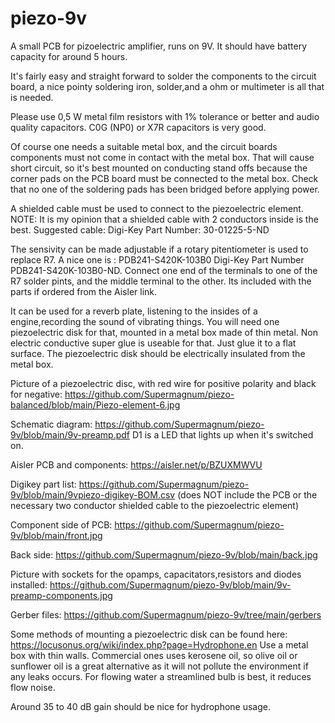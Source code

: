# piezo-9v
A small PCB for pizoelectric amplifier, runs on 9V.
It should have battery capacity for around 5 hours.

It's fairly easy and straight forward to solder the components to the circuit board, a nice pointy soldering iron, solder,and a ohm or multimeter is all that is needed. 

Please use 0,5 W metal film resistors with 1% tolerance or better and audio quality capacitors.
C0G (NP0) or X7R capacitors is very good.

Of course one needs a suitable metal box, and the circuit boards components must not come in contact with the metal box. 
That will cause short circuit, so it's best mounted on conducting stand offs because the corner pads on the PCB board must be connected to the metal box.
Check that no one of the soldering pads has been bridged before applying power.

A shielded cable must be used to connect to the piezoelectric element.
NOTE:
It is my opinion that a shielded cable with 2 conductors inside is the best.
Suggested cable: Digi-Key Part Number: 30-01225-5-ND

The sensivity can be made adjustable if a rotary pitentiometer is used to replace R7.
A nice one is : PDB241-S420K-103B0 Digi-Key Part Number PDB241-S420K-103B0-ND. 
Connect one end of the terminals to one of the R7 solder pints, and the middle terminal to the other. Its included with the parts if ordered from the Aisler link.

It can be used for a reverb plate, listening to the insides of a engine,recording the sound of vibrating things. 
You will need one piezoelectric disk for that, mounted in a metal box made of thin metal. Non electric conductive super glue is useable for that. Just glue it to a flat surface. 
The piezoelectric disk should be electrically insulated from the metal box.

Picture of a piezoelectric disc, with red wire for positive polarity and black for negative: https://github.com/Supermagnum/piezo-balanced/blob/main/Piezo-element-6.jpg


Schematic diagram:
https://github.com/Supermagnum/piezo-9v/blob/main/9v-preamp.pdf
D1 is a LED that lights up when it's switched on.

Aisler PCB and components:
https://aisler.net/p/BZUXMWVU

Digikey part list:
https://github.com/Supermagnum/piezo-9v/blob/main/9vpiezo-digikey-BOM.csv
(does NOT include the PCB or the necessary two conductor shielded cable to the piezoelectric element)

Component side of PCB:
https://github.com/Supermagnum/piezo-9v/blob/main/front.jpg

Back side:
https://github.com/Supermagnum/piezo-9v/blob/main/back.jpg

Picture with sockets for the opamps, capacitators,resistors and diodes installed:
https://github.com/Supermagnum/piezo-9v/blob/main/9v-preamp-components.jpg

Gerber files:
https://github.com/Supermagnum/piezo-9v/tree/main/gerbers

Some methods of mounting a piezoelectric disk can be found here:
https://locusonus.org/wiki/index.php?page=Hydrophone.en
Use a metal box with thin walls.
Commercial ones uses kerosene oil, so olive oil or sunflower oil is a great alternative as it will not pollute the environment if any leaks occurs.
For flowing water a streamlined bulb is best, it reduces flow noise.

Around 35 to 40 dB gain should be nice for hydrophone usage.


